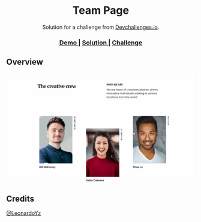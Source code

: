 <h1 align="center">Team Page</h1>

<div align="center">
   Solution for a challenge from  <a href="http://devchallenges.io" target="_blank">Devchallenges.io</a>.
</div>

<div align="center">
  <h3>
    <a href="https://leonardoyz.github.io/Team-page/">
      Demo
    </a>
    <span> | </span>
    <a href="https://devchallenges.io/solutions/HWl2298KtaWOQ2TVuzcF">
      Solution
    </a>
    <span> | </span>
    <a href="https://devchallenges.io/challenges/hhmesazsqgKXrTkYkt0U">
      Challenge
    </a>
  </h3>
</div>

## Overview

![screenshot](assets/images/readmeGif.gif)

## Credits

[@LeonardoYz](https://{github.com/your-usermame})
